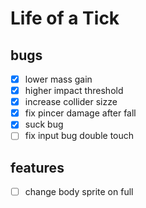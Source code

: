 ﻿# Life of a Tick 
## bugs
- [x] lower mass gain
- [x] higher impact threshold
- [x] increase collider sizze
- [x] fix pincer damage after fall
- [x] suck bug
- [ ] fix input bug double touch

## features
- [ ] change body sprite on full
